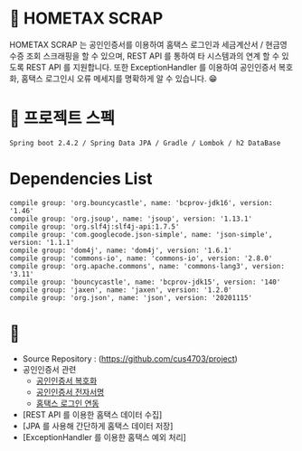 # :newspaper: HOMETAX SCRAP
HOMETAX SCRAP 는 공인인증서를 이용하여 홈택스 로그인과 세금계산서 / 현금영수증 조회 스크래핑을 할 수 있으며,
REST API 를 통하여 타 시스템과의 연계 할 수 있도록 REST API 를 지원합니다.
또한 ExceptionHandler 를 이용하여 공인인증서 복호화, 홈택스 로그인시 오류 메세지를 명확하게 알 수 있습니다. :grin:

# :hammer: 프로젝트 스펙
    Spring boot 2.4.2 / Spring Data JPA / Gradle / Lombok / h2 DataBase
# Dependencies List
    compile group: 'org.bouncycastle', name: 'bcprov-jdk16', version: '1.46'
	compile group: 'org.jsoup', name: 'jsoup', version: '1.13.1'
	compile group: 'org.slf4j:slf4j-api:1.7.5'
	compile group: 'com.googlecode.json-simple', name: 'json-simple', version: '1.1.1'
	compile group: 'dom4j', name: 'dom4j', version: '1.6.1'
	compile group: 'commons-io', name: 'commons-io', version: '2.8.0'
	compile group: 'org.apache.commons', name: 'commons-lang3', version: '3.11'
	compile group: 'bouncycastle', name: 'bcprov-jdk15', version: '140'
	compile group: 'jaxen', name: 'jaxen', version: '1.2.0'
	compile group: 'org.json', name: 'json', version: '20201115'

# :pushpin:
- Source Repository : (https://github.com/cus4703/project)
- 공인인증서 관련
    - [공인인증서 복호화](/issues/homeTax/공인인증서_복호화.md)
    - [공인인증서 전자서명](/issues/homeTax/공인인증서_전자서명.md)
    - [홈택스 로그인 연동](/issues/homeTax/홈택스_로그인.md)
- [REST API 를 이용한 홈택스 데이터 수집]
- [JPA 를 사용해 간단하게 홈택스 데이터 저장]
- [ExceptionHandler 를 이용한 홈택스 예외 처리]

